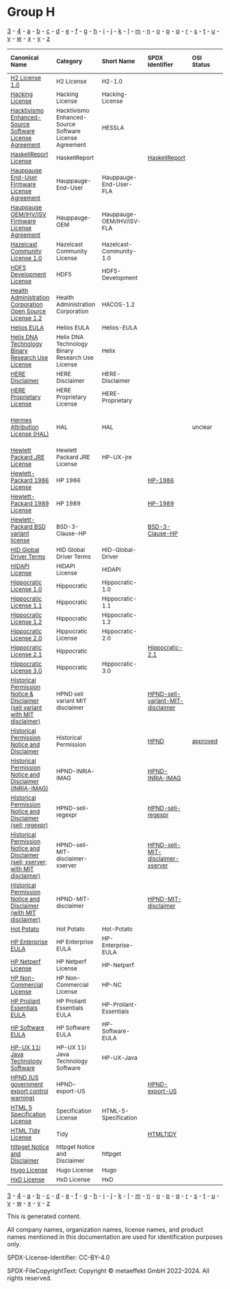 # Group H

[3](../[3]/README.md) -
[4](../[4]/README.md) -
[a](../[a]/README.md) - 
[b](../[b]/README.md) - 
[c](../[c]/README.md) - 
[d](../[d]/README.md) - 
[e](../[e]/README.md) - 
[f](../[f]/README.md) - 
[g](../[g]/README.md) - 
[h](../[h]/README.md) - 
[i](../[i]/README.md) - 
[j](../[j]/README.md) - 
[k](../[k]/README.md) - 
[l](../[l]/README.md) - 
[m](../[m]/README.md) - 
[n](../[n]/README.md) - 
[o](../[o]/README.md) - 
[p](../[p]/README.md) - 
[q](../[q]/README.md) - 
[r](../[r]/README.md) - 
[s](../[s]/README.md) - 
[t](../[t]/README.md) - 
[u](../[u]/README.md) - 
[v](../[v]/README.md) - 
[w](../[w]/README.md) - 
[x](../[x]/README.md) - 
[y](../[y]/README.md) - 
[z](../[z]/README.md)

|<sup>Canonical Name</sup>|<sup>Category</sup>|<sup>Short Name</sup>|<sup>SPDX Identifier</sup>|<sup>OSI Status</sup>|<sup>Open CoDE Status</sup>|<sup>ScanCode</sup>|<sup>Matched ScanCode</sup>|<sup>Type</sup>|
| :-- | :-- | :-- | :-- | :-- | :-- | :-- | :-- | :-- |
|<sup>[H2 License 1.0]([h2]/H2-License-1.0.yaml)</sup>|<sup>H2 License</sup>|<sup>H2-1.0</sup>| | | |<sup>[h2-1.0](https://github.com/nexB/scancode-toolkit/blob/develop/src/licensedcode/data/licenses/h2-1.0.LICENSE)</sup>|<sup>[h2-1.0](https://github.com/nexB/scancode-toolkit/blob/develop/src/licensedcode/data/licenses/h2-1.0.LICENSE)</sup>|<sup>terms</sup>|
|<sup>[Hacking License]([ha]/Hacking-License.yaml)</sup>|<sup>Hacking License</sup>|<sup>Hacking-License</sup>| | | |<sup>[hacking-license](https://github.com/nexB/scancode-toolkit/blob/develop/src/licensedcode/data/licenses/hacking-license.LICENSE)</sup>|<sup>[hacking-license](https://github.com/nexB/scancode-toolkit/blob/develop/src/licensedcode/data/licenses/hacking-license.LICENSE)</sup>|<sup>terms</sup>|
|<sup>[Hacktivismo Enhanced-Source Software License Agreement]([ha]/Hacktivismo-Enhanced-Source-Software-License-Agreement.yaml)</sup>|<sup>Hacktivismo Enhanced-Source Software License Agreement</sup>|<sup>HESSLA</sup>| | | |<sup>[hessla](https://github.com/nexB/scancode-toolkit/blob/develop/src/licensedcode/data/licenses/hessla.LICENSE)</sup>|<sup>[hessla](https://github.com/nexB/scancode-toolkit/blob/develop/src/licensedcode/data/licenses/hessla.LICENSE)</sup>|<sup>terms</sup>|
|<sup>[HaskellReport License]([ha]/HaskellReport-License.yaml)</sup>|<sup>HaskellReport</sup>|<sup> </sup>|<sup>[HaskellReport](https://spdx.org/licenses/HaskellReport.html)</sup>| | |<sup>[haskell-report](https://github.com/nexB/scancode-toolkit/blob/develop/src/licensedcode/data/licenses/haskell-report.LICENSE)</sup>|<sup>[haskell-report](https://github.com/nexB/scancode-toolkit/blob/develop/src/licensedcode/data/licenses/haskell-report.LICENSE)</sup>|<sup>terms</sup>|
|<sup>[Hauppauge End-User Firmware License Agreement]([ha]/Hauppauge-End-User-Firmware-License-Agreement.yaml)</sup>|<sup>Hauppauge-End-User</sup>|<sup>Hauppauge-End-User-FLA</sup>| | | |<sup>[hauppauge-firmware-eula](https://github.com/nexB/scancode-toolkit/blob/develop/src/licensedcode/data/licenses/hauppauge-firmware-eula.LICENSE)</sup>|<sup>[hauppauge-firmware-eula](https://github.com/nexB/scancode-toolkit/blob/develop/src/licensedcode/data/licenses/hauppauge-firmware-eula.LICENSE), [proprietary-license](https://github.com/nexB/scancode-toolkit/blob/develop/src/licensedcode/data/licenses/proprietary-license.LICENSE)</sup>|<sup>terms</sup>|
|<sup>[Hauppauge OEM/IHV/ISV Firmware License Agreement]([ha]/Hauppauge-OEMIHVISV-Firmware-License-Agreement.yaml)</sup>|<sup>Hauppauge-OEM</sup>|<sup>Hauppauge-OEM/IHV/ISV-FLA</sup>| | | |<sup>[hauppauge-firmware-oem](https://github.com/nexB/scancode-toolkit/blob/develop/src/licensedcode/data/licenses/hauppauge-firmware-oem.LICENSE)</sup>|<sup>[hauppauge-firmware-oem](https://github.com/nexB/scancode-toolkit/blob/develop/src/licensedcode/data/licenses/hauppauge-firmware-oem.LICENSE)</sup>|<sup>terms</sup>|
|<sup>[Hazelcast Community License 1.0]([ha]/Hazelcast-Community-License-1.0.yaml)</sup>|<sup>Hazelcast Community License</sup>|<sup>Hazelcast-Community-1.0</sup>| | | |<sup>[hazelcast-community-1.0](https://github.com/nexB/scancode-toolkit/blob/develop/src/licensedcode/data/licenses/hazelcast-community-1.0.LICENSE)</sup>|<sup>[hazelcast-community-1.0](https://github.com/nexB/scancode-toolkit/blob/develop/src/licensedcode/data/licenses/hazelcast-community-1.0.LICENSE)</sup>|<sup>terms</sup>|
|<sup>[HDF5 Development License]([hd]/HDF5-Development-License.yaml)</sup>|<sup>HDF5</sup>|<sup>HDF5-Development</sup>| | | | |<sup>[llnl](https://github.com/nexB/scancode-toolkit/blob/develop/src/licensedcode/data/licenses/llnl.LICENSE)</sup>|<sup>terms</sup>|
|<sup>[Health Administration Corporation Open Source License 1.2]([he]/Health-Administration-Corporation-Open-Source-License-1.2.yaml)</sup>|<sup>Health Administration Corporation</sup>|<sup>HACOS-1.2</sup>| | | |<sup>[hacos-1.2](https://github.com/nexB/scancode-toolkit/blob/develop/src/licensedcode/data/licenses/hacos-1.2.LICENSE)</sup>|<sup>[hacos-1.2](https://github.com/nexB/scancode-toolkit/blob/develop/src/licensedcode/data/licenses/hacos-1.2.LICENSE)</sup>|<sup>terms</sup>|
|<sup>[Helios EULA]([he]/Helios-EULA.yaml)</sup>|<sup>Helios EULA</sup>|<sup>Helios-EULA</sup>| | | |<sup>[helios-eula](https://github.com/nexB/scancode-toolkit/blob/develop/src/licensedcode/data/licenses/helios-eula.LICENSE)</sup>|<sup>[helios-eula](https://github.com/nexB/scancode-toolkit/blob/develop/src/licensedcode/data/licenses/helios-eula.LICENSE)</sup>|<sup>terms</sup>|
|<sup>[Helix DNA Technology Binary Research Use License]([he]/Helix-DNA-Technology-Binary-Research-Use-License.yaml)</sup>|<sup>Helix DNA Technology Binary Research Use License</sup>|<sup>Helix</sup>| | | |<sup>[helix](https://github.com/nexB/scancode-toolkit/blob/develop/src/licensedcode/data/licenses/helix.LICENSE)</sup>|<sup>[helix](https://github.com/nexB/scancode-toolkit/blob/develop/src/licensedcode/data/licenses/helix.LICENSE)</sup>|<sup>terms</sup>|
|<sup>[HERE Disclaimer]([he]/HERE-Disclaimer.yaml)</sup>|<sup>HERE Disclaimer</sup>|<sup>HERE-Disclaimer</sup>| | | |<sup>[here-disclaimer](https://github.com/nexB/scancode-toolkit/blob/develop/src/licensedcode/data/licenses/here-disclaimer.LICENSE)</sup>|<sup>[here-disclaimer](https://github.com/nexB/scancode-toolkit/blob/develop/src/licensedcode/data/licenses/here-disclaimer.LICENSE)</sup>|<sup>terms</sup>|
|<sup>[HERE Proprietary License]([he]/HERE-Proprietary-License.yaml)</sup>|<sup>HERE Proprietary License</sup>|<sup>HERE-Proprietary</sup>| | | |<sup>[here-proprietary](https://github.com/nexB/scancode-toolkit/blob/develop/src/licensedcode/data/licenses/here-proprietary.LICENSE)</sup>|<sup>[here-proprietary](https://github.com/nexB/scancode-toolkit/blob/develop/src/licensedcode/data/licenses/here-proprietary.LICENSE)</sup>|<sup>terms</sup>|
|<sup>[Hermes Attribution License (HAL)]([he]/Hermes-Attribution-License-(HAL).yaml)</sup>|<sup>HAL</sup>|<sup>HAL</sup>| |<sup>unclear</sup>| | |<sup>[cc-by-1.0](https://github.com/nexB/scancode-toolkit/blob/develop/src/licensedcode/data/licenses/cc-by-1.0.LICENSE), [cc-by-nd-1.0](https://github.com/nexB/scancode-toolkit/blob/develop/src/licensedcode/data/licenses/cc-by-nd-1.0.LICENSE), [proprietary-license](https://github.com/nexB/scancode-toolkit/blob/develop/src/licensedcode/data/licenses/proprietary-license.LICENSE)</sup>|<sup>terms</sup>|
|<sup>[Hewlett Packard JRE License]([he]/Hewlett-Packard-JRE-License.yaml)</sup>|<sup>Hewlett Packard JRE License</sup>|<sup>HP-UX-jre</sup>| | | |<sup>[hp-ux-jre](https://github.com/nexB/scancode-toolkit/blob/develop/src/licensedcode/data/licenses/hp-ux-jre.LICENSE)</sup>|<sup>[hp-ux-jre](https://github.com/nexB/scancode-toolkit/blob/develop/src/licensedcode/data/licenses/hp-ux-jre.LICENSE)</sup>|<sup>terms</sup>|
|<sup>[Hewlett-Packard 1986 License]([he]/Hewlett-Packard-1986-License.yaml)</sup>|<sup>HP 1986</sup>|<sup> </sup>|<sup>[HP-1986](https://spdx.org/licenses/HP-1986.html)</sup>| |<sup>approved</sup>| |<sup>[osf-1990](https://github.com/nexB/scancode-toolkit/blob/develop/src/licensedcode/data/licenses/osf-1990.LICENSE)</sup>|<sup>terms</sup>|
|<sup>[Hewlett-Packard 1989 License]([he]/Hewlett-Packard-1989-License.yaml)</sup>|<sup>HP 1989</sup>|<sup> </sup>|<sup>[HP-1989](https://spdx.org/licenses/HP-1989.html)</sup>| | | |<sup>[osf-1990](https://github.com/nexB/scancode-toolkit/blob/develop/src/licensedcode/data/licenses/osf-1990.LICENSE)</sup>|<sup>terms</sup>|
|<sup>[Hewlett-Packard BSD variant license]([he]/Hewlett-Packard-BSD-variant-license.yaml)</sup>|<sup>BSD-3-Clause-HP</sup>|<sup> </sup>|<sup>[BSD-3-Clause-HP](https://spdx.org/licenses/BSD-3-Clause-HP.html)</sup>| | | |<sup>[bsd-new](https://github.com/nexB/scancode-toolkit/blob/develop/src/licensedcode/data/licenses/bsd-new.LICENSE)</sup>|<sup>terms</sup>|
|<sup>[HID Global Driver Terms]([hi]/HID-Global-Driver-Terms.yaml)</sup>|<sup>HID Global Driver Terms</sup>|<sup>HID-Global-Driver</sup>| | | | | |<sup>terms</sup>|
|<sup>[HIDAPI License]([hi]/HIDAPI-License.yaml)</sup>|<sup>HIDAPI License</sup>|<sup>HIDAPI</sup>| | |<sup>approved</sup>|<sup>[hidapi](https://github.com/nexB/scancode-toolkit/blob/develop/src/licensedcode/data/licenses/hidapi.LICENSE)</sup>|<sup>[hidapi](https://github.com/nexB/scancode-toolkit/blob/develop/src/licensedcode/data/licenses/hidapi.LICENSE)</sup>|<sup>terms</sup>|
|<sup>[Hippocratic License 1.0]([hi]/Hippocratic-License-1.0.yaml)</sup>|<sup>Hippocratic</sup>|<sup>Hippocratic-1.0</sup>| | | |<sup>[hippocratic-1.0](https://github.com/nexB/scancode-toolkit/blob/develop/src/licensedcode/data/licenses/hippocratic-1.0.LICENSE)</sup>|<sup>[hippocratic-1.0](https://github.com/nexB/scancode-toolkit/blob/develop/src/licensedcode/data/licenses/hippocratic-1.0.LICENSE)</sup>|<sup>terms</sup>|
|<sup>[Hippocratic License 1.1]([hi]/Hippocratic-License-1.1.yaml)</sup>|<sup>Hippocratic</sup>|<sup>Hippocratic-1.1</sup>| | | |<sup>[hippocratic-1.1](https://github.com/nexB/scancode-toolkit/blob/develop/src/licensedcode/data/licenses/hippocratic-1.1.LICENSE)</sup>|<sup>[hippocratic-1.1](https://github.com/nexB/scancode-toolkit/blob/develop/src/licensedcode/data/licenses/hippocratic-1.1.LICENSE)</sup>|<sup>terms</sup>|
|<sup>[Hippocratic License 1.2]([hi]/Hippocratic-License-1.2.yaml)</sup>|<sup>Hippocratic</sup>|<sup>Hippocratic-1.2</sup>| | | |<sup>[hippocratic-1.2](https://github.com/nexB/scancode-toolkit/blob/develop/src/licensedcode/data/licenses/hippocratic-1.2.LICENSE)</sup>|<sup>[hippocratic-1.2](https://github.com/nexB/scancode-toolkit/blob/develop/src/licensedcode/data/licenses/hippocratic-1.2.LICENSE)</sup>|<sup>terms</sup>|
|<sup>[Hippocratic License 2.0]([hi]/Hippocratic-License-2.0.yaml)</sup>|<sup>Hippocratic License</sup>|<sup>Hippocratic-2.0</sup>| | | |<sup>[hippocratic-2.0](https://github.com/nexB/scancode-toolkit/blob/develop/src/licensedcode/data/licenses/hippocratic-2.0.LICENSE)</sup>|<sup>[hippocratic-2.0](https://github.com/nexB/scancode-toolkit/blob/develop/src/licensedcode/data/licenses/hippocratic-2.0.LICENSE)</sup>|<sup>terms</sup>|
|<sup>[Hippocratic License 2.1]([hi]/Hippocratic-License-2.1.yaml)</sup>|<sup>Hippocratic</sup>|<sup> </sup>|<sup>[Hippocratic-2.1](https://spdx.org/licenses/Hippocratic-2.1.html)</sup>| |<sup>not approved</sup>|<sup>[hippocratic-2.1](https://github.com/nexB/scancode-toolkit/blob/develop/src/licensedcode/data/licenses/hippocratic-2.1.LICENSE)</sup>|<sup>[hippocratic-2.1](https://github.com/nexB/scancode-toolkit/blob/develop/src/licensedcode/data/licenses/hippocratic-2.1.LICENSE)</sup>|<sup>terms</sup>|
|<sup>[Hippocratic License 3.0]([hi]/Hippocratic-License-3.0.yaml)</sup>|<sup>Hippocratic</sup>|<sup>Hippocratic-3.0</sup>| | | |<sup>[hippocratic-3.0](https://github.com/nexB/scancode-toolkit/blob/develop/src/licensedcode/data/licenses/hippocratic-3.0.LICENSE)</sup>|<sup>[hippocratic-3.0](https://github.com/nexB/scancode-toolkit/blob/develop/src/licensedcode/data/licenses/hippocratic-3.0.LICENSE)</sup>|<sup>terms</sup>|
|<sup>[Historical Permission Notice & Disclaimer (sell variant with MIT disclaimer)]([hi]/Historical-Permission-Notice-&-Disclaimer-(sell-variant-with-MIT-disclaimer).yaml)</sup>|<sup>HPND sell variant MIT disclaimer</sup>|<sup> </sup>|<sup>[HPND-sell-variant-MIT-disclaimer](https://spdx.org/licenses/HPND-sell-variant-MIT-disclaimer.html)</sup>| |<sup>approved</sup>|<sup>[hpnd-sell-variant-mit-disclaimer](https://github.com/nexB/scancode-toolkit/blob/develop/src/licensedcode/data/licenses/hpnd-sell-variant-mit-disclaimer.LICENSE)</sup>|<sup>[hpnd-sell-variant-mit-disclaimer](https://github.com/nexB/scancode-toolkit/blob/develop/src/licensedcode/data/licenses/hpnd-sell-variant-mit-disclaimer.LICENSE)</sup>|<sup>terms</sup>|
|<sup>[Historical Permission Notice and Disclaimer]([hi]/Historical-Permission-Notice-and-Disclaimer.yaml)</sup>|<sup>Historical Permission</sup>|<sup> </sup>|<sup>[HPND](https://spdx.org/licenses/HPND.html)</sup>|<sup>[approved](https://opensource.org/licenses/?ls=HPND)</sup>|<sup>approved</sup>|<sup>[historical](https://github.com/nexB/scancode-toolkit/blob/develop/src/licensedcode/data/licenses/historical.LICENSE)</sup>|<sup>[historical](https://github.com/nexB/scancode-toolkit/blob/develop/src/licensedcode/data/licenses/historical.LICENSE)</sup>|<sup>terms</sup>|
|<sup>[Historical Permission Notice and Disclaimer (INRIA-IMAG)]([hi]/Historical-Permission-Notice-and-Disclaimer-(INRIA-IMAG).yaml)</sup>|<sup>HPND-INRIA-IMAG</sup>|<sup> </sup>|<sup>[HPND-INRIA-IMAG](https://spdx.org/licenses/HPND-INRIA-IMAG.html)</sup>| | | |<sup>[other-permissive](https://github.com/nexB/scancode-toolkit/blob/develop/src/licensedcode/data/licenses/other-permissive.LICENSE)</sup>|<sup>terms</sup>|
|<sup>[Historical Permission Notice and Disclaimer (sell; regexpr)]([hi]/Historical-Permission-Notice-and-Disclaimer-(sell;regexpr).yaml)</sup>|<sup>HPND-sell-regexpr</sup>|<sup> </sup>|<sup>[HPND-sell-regexpr](https://spdx.org/licenses/HPND-sell-regexpr.html)</sup>| | | |<sup>[mit-old-style](https://github.com/nexB/scancode-toolkit/blob/develop/src/licensedcode/data/licenses/mit-old-style.LICENSE)</sup>|<sup>terms</sup>|
|<sup>[Historical Permission Notice and Disclaimer (sell; xserver; with MIT disclaimer)]([hi]/Historical-Permission-Notice-and-Disclaimer-(sell;xserver;with-MIT-disclaimer).yaml)</sup>|<sup>HPND-sell-MIT-disclaimer-xserver</sup>|<sup> </sup>|<sup>[HPND-sell-MIT-disclaimer-xserver](https://spdx.org/licenses/HPND-sell-MIT-disclaimer-xserver.html)</sup>| | | |<sup>[hpnd-sell-variant-mit-disclaimer](https://github.com/nexB/scancode-toolkit/blob/develop/src/licensedcode/data/licenses/hpnd-sell-variant-mit-disclaimer.LICENSE)</sup>|<sup>terms</sup>|
|<sup>[Historical Permission Notice and Disclaimer (with MIT disclaimer)]([hi]/Historical-Permission-Notice-and-Disclaimer-(with-MIT-disclaimer).yaml)</sup>|<sup>HPND-MIT-disclaimer</sup>|<sup> </sup>|<sup>[HPND-MIT-disclaimer](https://spdx.org/licenses/HPND-MIT-disclaimer.html)</sup>| | | |<sup>[curl](https://github.com/nexB/scancode-toolkit/blob/develop/src/licensedcode/data/licenses/curl.LICENSE), [westhawk](https://github.com/nexB/scancode-toolkit/blob/develop/src/licensedcode/data/licenses/westhawk.LICENSE), [x11-keith-packard](https://github.com/nexB/scancode-toolkit/blob/develop/src/licensedcode/data/licenses/x11-keith-packard.LICENSE)</sup>|<sup>terms</sup>|
|<sup>[Hot Potato]([ho]/Hot-Potato.yaml)</sup>|<sup>Hot Potato</sup>|<sup>Hot-Potato</sup>| | | |<sup>[hot-potato](https://github.com/nexB/scancode-toolkit/blob/develop/src/licensedcode/data/licenses/hot-potato.LICENSE)</sup>|<sup>[hot-potato](https://github.com/nexB/scancode-toolkit/blob/develop/src/licensedcode/data/licenses/hot-potato.LICENSE)</sup>|<sup>terms</sup>|
|<sup>[HP Enterprise EULA]([hp]/HP-Enterprise-EULA.yaml)</sup>|<sup>HP Enterprise EULA</sup>|<sup>HP-Enterprise-EULA</sup>| | | |<sup>[hp-enterprise-eula](https://github.com/nexB/scancode-toolkit/blob/develop/src/licensedcode/data/licenses/hp-enterprise-eula.LICENSE)</sup>|<sup>[hp-enterprise-eula](https://github.com/nexB/scancode-toolkit/blob/develop/src/licensedcode/data/licenses/hp-enterprise-eula.LICENSE)</sup>|<sup>terms</sup>|
|<sup>[HP Netperf License]([hp]/HP-Netperf-License.yaml)</sup>|<sup>HP Netperf License</sup>|<sup>HP-Netperf</sup>| | | |<sup>[hp-netperf](https://github.com/nexB/scancode-toolkit/blob/develop/src/licensedcode/data/licenses/hp-netperf.LICENSE)</sup>|<sup>[hp-netperf](https://github.com/nexB/scancode-toolkit/blob/develop/src/licensedcode/data/licenses/hp-netperf.LICENSE)</sup>|<sup>terms</sup>|
|<sup>[HP Non-Commercial License]([hp]/HP-Non-Commercial-License.yaml)</sup>|<sup>HP Non-Commercial License</sup>|<sup>HP-NC</sup>| | | |<sup>[hp](https://github.com/nexB/scancode-toolkit/blob/develop/src/licensedcode/data/licenses/hp.LICENSE)</sup>|<sup>[hp](https://github.com/nexB/scancode-toolkit/blob/develop/src/licensedcode/data/licenses/hp.LICENSE)</sup>|<sup>terms</sup>|
|<sup>[HP Proliant Essentials EULA]([hp]/HP-Proliant-Essentials-EULA.yaml)</sup>|<sup>HP Proliant Essentials EULA</sup>|<sup>HP-Proliant-Essentials</sup>| | | |<sup>[hp-proliant-essentials](https://github.com/nexB/scancode-toolkit/blob/develop/src/licensedcode/data/licenses/hp-proliant-essentials.LICENSE)</sup>|<sup>[hp-proliant-essentials](https://github.com/nexB/scancode-toolkit/blob/develop/src/licensedcode/data/licenses/hp-proliant-essentials.LICENSE)</sup>|<sup>terms</sup>|
|<sup>[HP Software EULA]([hp]/HP-Software-EULA.yaml)</sup>|<sup>HP Software EULA</sup>|<sup>HP-Software-EULA</sup>| | | |<sup>[hp-software-eula](https://github.com/nexB/scancode-toolkit/blob/develop/src/licensedcode/data/licenses/hp-software-eula.LICENSE)</sup>|<sup>[hp-software-eula](https://github.com/nexB/scancode-toolkit/blob/develop/src/licensedcode/data/licenses/hp-software-eula.LICENSE)</sup>|<sup>terms</sup>|
|<sup>[HP-UX 11i Java Technology Software]([hp]/HP-UX-11i-Java-Technology-Software.yaml)</sup>|<sup>HP-UX 11i Java Technology Software</sup>|<sup>HP-UX-Java</sup>| | | |<sup>[hp-ux-java](https://github.com/nexB/scancode-toolkit/blob/develop/src/licensedcode/data/licenses/hp-ux-java.LICENSE)</sup>|<sup>[hp-ux-java](https://github.com/nexB/scancode-toolkit/blob/develop/src/licensedcode/data/licenses/hp-ux-java.LICENSE)</sup>|<sup>terms</sup>|
|<sup>[HPND (US government export control warning)]([hp]/HPND-(US-government-export-control-warning).yaml)</sup>|<sup>HPND-export-US</sup>|<sup> </sup>|<sup>[HPND-export-US](https://spdx.org/licenses/HPND-export-US.html)</sup>| | |<sup>[hpnd-export-us](https://github.com/nexB/scancode-toolkit/blob/develop/src/licensedcode/data/licenses/hpnd-export-us.LICENSE)</sup>|<sup>[hpnd-export-us](https://github.com/nexB/scancode-toolkit/blob/develop/src/licensedcode/data/licenses/hpnd-export-us.LICENSE)</sup>|<sup>terms</sup>|
|<sup>[HTML 5 Specification License]([ht]/HTML-5-Specification-License.yaml)</sup>|<sup>Specification License</sup>|<sup>HTML-5-Specification</sup>| | | |<sup>[html5](https://github.com/nexB/scancode-toolkit/blob/develop/src/licensedcode/data/licenses/html5.LICENSE)</sup>|<sup>[html5](https://github.com/nexB/scancode-toolkit/blob/develop/src/licensedcode/data/licenses/html5.LICENSE)</sup>|<sup>terms</sup>|
|<sup>[HTML Tidy License]([ht]/HTML-Tidy-License.yaml)</sup>|<sup>Tidy</sup>|<sup> </sup>|<sup>[HTMLTIDY](https://spdx.org/licenses/HTMLTIDY.html)</sup>| |<sup>approved</sup>|<sup>[tidy](https://github.com/nexB/scancode-toolkit/blob/develop/src/licensedcode/data/licenses/tidy.LICENSE)</sup>|<sup>[tidy](https://github.com/nexB/scancode-toolkit/blob/develop/src/licensedcode/data/licenses/tidy.LICENSE)</sup>|<sup>terms</sup>|
|<sup>[httpget Notice and Disclaimer]([ht]/httpget-Notice-and-Disclaimer.yaml)</sup>|<sup>httpget Notice and Disclaimer</sup>|<sup>httpget</sup>| | | |<sup>[httpget](https://github.com/nexB/scancode-toolkit/blob/develop/src/licensedcode/data/licenses/httpget.LICENSE)</sup>|<sup>[httpget](https://github.com/nexB/scancode-toolkit/blob/develop/src/licensedcode/data/licenses/httpget.LICENSE)</sup>|<sup>terms</sup>|
|<sup>[Hugo License]([hu]/Hugo-License.yaml)</sup>|<sup>Hugo License</sup>|<sup>Hugo</sup>| | | |<sup>[hugo](https://github.com/nexB/scancode-toolkit/blob/develop/src/licensedcode/data/licenses/hugo.LICENSE)</sup>|<sup>[hugo](https://github.com/nexB/scancode-toolkit/blob/develop/src/licensedcode/data/licenses/hugo.LICENSE)</sup>|<sup>terms</sup>|
|<sup>[HxD License]([hx]/HxD-License.yaml)</sup>|<sup>HxD License</sup>|<sup>HxD</sup>| | | |<sup>[hxd](https://github.com/nexB/scancode-toolkit/blob/develop/src/licensedcode/data/licenses/hxd.LICENSE)</sup>|<sup>[hxd](https://github.com/nexB/scancode-toolkit/blob/develop/src/licensedcode/data/licenses/hxd.LICENSE)</sup>|<sup>terms</sup>|

[3](../[3]/README.md) -
[4](../[4]/README.md) -
[a](../[a]/README.md) - 
[b](../[b]/README.md) - 
[c](../[c]/README.md) - 
[d](../[d]/README.md) - 
[e](../[e]/README.md) - 
[f](../[f]/README.md) - 
[g](../[g]/README.md) - 
[h](../[h]/README.md) - 
[i](../[i]/README.md) - 
[j](../[j]/README.md) - 
[k](../[k]/README.md) - 
[l](../[l]/README.md) - 
[m](../[m]/README.md) - 
[n](../[n]/README.md) - 
[o](../[o]/README.md) - 
[p](../[p]/README.md) - 
[q](../[q]/README.md) - 
[r](../[r]/README.md) - 
[s](../[s]/README.md) - 
[t](../[t]/README.md) - 
[u](../[u]/README.md) - 
[v](../[v]/README.md) - 
[w](../[w]/README.md) - 
[x](../[x]/README.md) - 
[y](../[y]/README.md) - 
[z](../[z]/README.md)


This is generated content.

All company names, organization names, license names, and product names mentioned in this documentation are used for identification purposes only.

SPDX-License-Identifier: CC-BY-4.0

SPDX-FileCopyrightText: Copyright © metaeffekt GmbH 2022-2024. All rights reserved.
